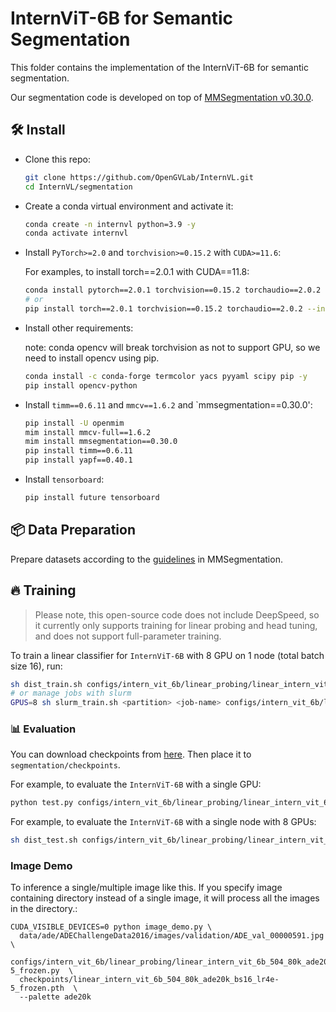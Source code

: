 # InternViT-6B for Semantic Segmentation

This folder contains the implementation of the InternViT-6B for semantic segmentation.

Our segmentation code is developed on top of [MMSegmentation v0.30.0](https://github.com/open-mmlab/mmsegmentation/tree/v0.30.0).


## 🛠️ Install

- Clone this repo:

  ```bash
  git clone https://github.com/OpenGVLab/InternVL.git
  cd InternVL/segmentation
  ```

- Create a conda virtual environment and activate it:

  ```bash
  conda create -n internvl python=3.9 -y
  conda activate internvl
  ```

- Install `PyTorch>=2.0` and `torchvision>=0.15.2` with `CUDA>=11.6`:

  For examples, to install torch==2.0.1 with CUDA==11.8:

  ```bash
  conda install pytorch==2.0.1 torchvision==0.15.2 torchaudio==2.0.2 pytorch-cuda=11.8 -c pytorch -c nvidia
  # or
  pip install torch==2.0.1 torchvision==0.15.2 torchaudio==2.0.2 --index-url https://download.pytorch.org/whl/cu118
  ```

- Install other requirements:

  note: conda opencv will break torchvision as not to support GPU, so we need to install opencv using pip.

  ```bash
  conda install -c conda-forge termcolor yacs pyyaml scipy pip -y
  pip install opencv-python
  ```

- Install `timm==0.6.11` and `mmcv==1.6.2` and `mmsegmentation==0.30.0':

  ```bash
  pip install -U openmim
  mim install mmcv-full==1.6.2
  mim install mmsegmentation==0.30.0
  pip install timm==0.6.11
  pip install yapf==0.40.1
  ```

- Install `tensorboard`:

  ```bash
  pip install future tensorboard
  ```

## 📦 Data Preparation

Prepare datasets according to the [guidelines](https://github.com/open-mmlab/mmsegmentation/blob/master/docs/en/dataset_prepare.md#prepare-datasets) in MMSegmentation.



## 🔥 Training

> Please note, this open-source code does not include DeepSpeed, so it currently only supports training for linear probing and head tuning, and does not support full-parameter training.

To train a linear classifier for `InternViT-6B` with 8 GPU on 1 node (total batch size 16), run:

```bash
sh dist_train.sh configs/intern_vit_6b/linear_probing/linear_intern_vit_6b_504_80k_ade20k_bs16_lr4e-5_frozen.py 8
# or manage jobs with slurm
GPUS=8 sh slurm_train.sh <partition> <job-name> configs/intern_vit_6b/linear_probing/linear_intern_vit_6b_504_80k_ade20k_bs16_lr4e-5_frozen.py
```

### 📊 Evaluation


You can download checkpoints from [here](./). Then place it to `segmentation/checkpoints`.

For example, to evaluate the `InternViT-6B` with a single GPU:

```bash
python test.py configs/intern_vit_6b/linear_probing/linear_intern_vit_6b_504_80k_ade20k_bs16_lr4e-5_frozen.py checkpoints/linear_intern_vit_6b_504_80k_ade20k_bs16_lr4e-5_frozen.pth --eval mIoU
```

For example, to evaluate the `InternViT-6B` with a single node with 8 GPUs:

```bash
sh dist_test.sh configs/intern_vit_6b/linear_probing/linear_intern_vit_6b_504_80k_ade20k_bs16_lr4e-5_frozen.py checkpoints/linear_intern_vit_6b_504_80k_ade20k_bs16_lr4e-5_frozen.pth 8 --eval mIoU
```

### Image Demo

To inference a single/multiple image like this.
If you specify image containing directory instead of a single image, it will process all the images in the directory.:

```
CUDA_VISIBLE_DEVICES=0 python image_demo.py \
  data/ade/ADEChallengeData2016/images/validation/ADE_val_00000591.jpg \
  configs/intern_vit_6b/linear_probing/linear_intern_vit_6b_504_80k_ade20k_bs16_lr4e-5_frozen.py  \
  checkpoints/linear_intern_vit_6b_504_80k_ade20k_bs16_lr4e-5_frozen.pth  \
  --palette ade20k
```
